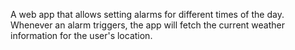 A web app that allows setting alarms for different times of the day. Whenever an alarm triggers, the app will fetch the current weather information for the user's location.
